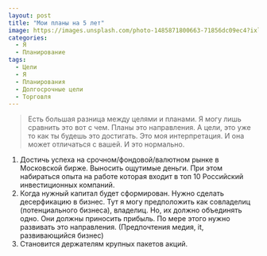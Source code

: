 ```yaml
---
layout: post
title: "Мои планы на 5 лет"
image: https://images.unsplash.com/photo-1485871800663-71856dc09ec4?ixlib=rb-0.3.5&q=80&fm=jpg&crop=entropy&cs=tinysrgb&dl=n_3chndlivs-greg-rakozy.jpg
categories:
  - Я
  - Планирование
tags:
  - Цели
  - Я
  - Планирования
  - Долгосрочные цели
  - Торговля
---
```




> Есть большая разница между целями и планами. Я могу лишь сравнить это вот с чем. Планы это направления. А цели, это уже то как ты будешь это достигать. Это моя интерпретация. И она может отличаться с вашей. И это нормально. 

1. Достичь успеха на срочном/фондовой/валютном рынке в Московской бирже. Выносить ощутимые деньги. При этом набираться опыта на работе которая входит в топ 10 Российский инвестиционных компаний. 
2. Когда нужный капитал будет сформирован. Нужно сделать десерфикацию в бизнес. Тут я могу предположить как совладелиц (потенциального бизнеса), владелиц. Но, их должно объединять одно. Они должны приносить прибыль. По мере этого нужно развивать это направления. (Предпочтения медия, it, развивающийся бизнес)
3. Становится держателям крупных пакетов акций. 
